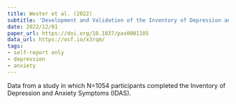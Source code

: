 ```yaml
---
title: Wester et al. (2022)
subtitle: 'Development and Validation of the Inventory of Depression and Anxiety Symptoms II – German Version'
date: 2022/12/01
paper_url: https://doi.org/10.1037/pas0001185
data_url: https://osf.io/x3rqm/
tags:
- self-report only
- depression
- anxiety
---
```


Data from a study in which N=1054 participants completed the Inventory of Depression and Anxiety Symptoms (IDAS).
